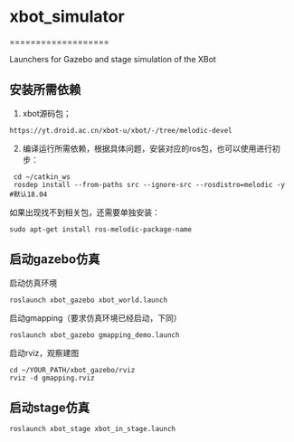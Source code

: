 # xbot_simulator
===================

Launchers for Gazebo and stage simulation of the XBot

## 安装所需依赖

1. xbot源码包；

```
https://yt.droid.ac.cn/xbot-u/xbot/-/tree/melodic-devel
```
2. 编译运行所需依赖，根据具体问题，安装对应的ros包，也可以使用进行初步：

```
 cd ~/catkin_ws
 rosdep install --from-paths src --ignore-src --rosdistro=melodic -y      #默认18.04
```

如果出现找不到相关包，还需要单独安装：

```
sudo apt-get install ros-melodic-package-name
```

## 启动gazebo仿真

启动仿真环境

```
roslaunch xbot_gazebo xbot_world.launch
```

启动gmapping（要求仿真环境已经启动，下同）

```
roslaunch xbot_gazebo gmapping_demo.launch
```

启动rviz，观察建图

```
cd ~/YOUR_PATH/xbot_gazebo/rviz
rviz -d gmapping.rviz
```

## 启动stage仿真

```
roslaunch xbot_stage xbot_in_stage.launch
```